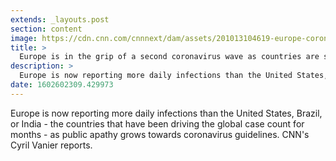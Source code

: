 ```yaml
--- 
extends: _layouts.post 
section: content 
image: https://cdn.cnn.com/cnnnext/dam/assets/201013104619-europe-coronavirus-covid-19-cases-second-wave-vanier-pkg-intl-ldn-vpx-00020724-super-tease.jpg 
title: > 
  Europe is in the grip of a second coronavirus wave as countries are seeing record rises in cases 
description: > 
  Europe is now reporting more daily infections than the United States, Brazil, or India - the countries that have been driving the global case count for months - as public apathy grows towards coronavirus guidelines.CNN's Cyril Vanier reports. 
date: 1602602309.429973 
--- 
```

Europe is now reporting more daily infections than the United States, Brazil, or India - the countries that have been driving the global case count for months - as public apathy grows towards coronavirus guidelines. CNN's Cyril Vanier reports.